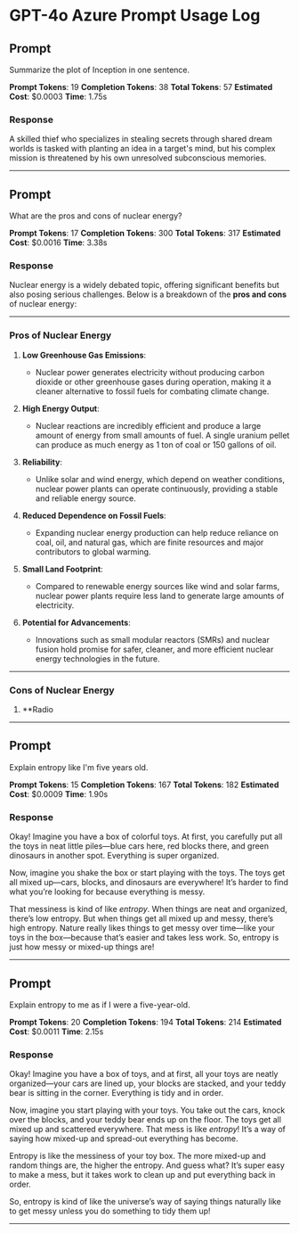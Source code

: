 # GPT-4o Azure Prompt Usage Log

## Prompt
Summarize the plot of Inception in one sentence.

**Prompt Tokens**: 19
**Completion Tokens**: 38
**Total Tokens**: 57
**Estimated Cost**: $0.0003
**Time**: 1.75s

### Response
A skilled thief who specializes in stealing secrets through shared dream worlds is tasked with planting an idea in a target's mind, but his complex mission is threatened by his own unresolved subconscious memories.

---

## Prompt
What are the pros and cons of nuclear energy?

**Prompt Tokens**: 17
**Completion Tokens**: 300
**Total Tokens**: 317
**Estimated Cost**: $0.0016
**Time**: 3.38s

### Response
Nuclear energy is a widely debated topic, offering significant benefits but also posing serious challenges. Below is a breakdown of the **pros and cons** of nuclear energy:

---

### **Pros of Nuclear Energy**
1. **Low Greenhouse Gas Emissions**:
   - Nuclear power generates electricity without producing carbon dioxide or other greenhouse gases during operation, making it a cleaner alternative to fossil fuels for combating climate change.

2. **High Energy Output**:
   - Nuclear reactions are incredibly efficient and produce a large amount of energy from small amounts of fuel. A single uranium pellet can produce as much energy as 1 ton of coal or 150 gallons of oil.

3. **Reliability**:
   - Unlike solar and wind energy, which depend on weather conditions, nuclear power plants can operate continuously, providing a stable and reliable energy source.

4. **Reduced Dependence on Fossil Fuels**:
   - Expanding nuclear energy production can help reduce reliance on coal, oil, and natural gas, which are finite resources and major contributors to global warming.

5. **Small Land Footprint**:
   - Compared to renewable energy sources like wind and solar farms, nuclear power plants require less land to generate large amounts of electricity.

6. **Potential for Advancements**:
   - Innovations such as small modular reactors (SMRs) and nuclear fusion hold promise for safer, cleaner, and more efficient nuclear energy technologies in the future.

---

### **Cons of Nuclear Energy**
1. **Radio

---

## Prompt
Explain entropy like I'm five years old.

**Prompt Tokens**: 15
**Completion Tokens**: 167
**Total Tokens**: 182
**Estimated Cost**: $0.0009
**Time**: 1.90s

### Response
Okay! Imagine you have a box of colorful toys. At first, you carefully put all the toys in neat little piles—blue cars here, red blocks there, and green dinosaurs in another spot. Everything is super organized.

Now, imagine you shake the box or start playing with the toys. The toys get all mixed up—cars, blocks, and dinosaurs are everywhere! It’s harder to find what you’re looking for because everything is messy.

That messiness is kind of like *entropy*. When things are neat and organized, there’s low entropy. But when things get all mixed up and messy, there’s high entropy. Nature really likes things to get messy over time—like your toys in the box—because that’s easier and takes less work. So, entropy is just how messy or mixed-up things are!

---

## Prompt
Explain entropy to me as if I were a five-year-old.

**Prompt Tokens**: 20
**Completion Tokens**: 194
**Total Tokens**: 214
**Estimated Cost**: $0.0011
**Time**: 2.15s

### Response
Okay! Imagine you have a box of toys, and at first, all your toys are neatly organized—your cars are lined up, your blocks are stacked, and your teddy bear is sitting in the corner. Everything is tidy and in order.

Now, imagine you start playing with your toys. You take out the cars, knock over the blocks, and your teddy bear ends up on the floor. The toys get all mixed up and scattered everywhere. That mess is like *entropy*! It’s a way of saying how mixed-up and spread-out everything has become.

Entropy is like the messiness of your toy box. The more mixed-up and random things are, the higher the entropy. And guess what? It’s super easy to make a mess, but it takes work to clean up and put everything back in order.

So, entropy is kind of like the universe’s way of saying things naturally like to get messy unless you do something to tidy them up!

---

